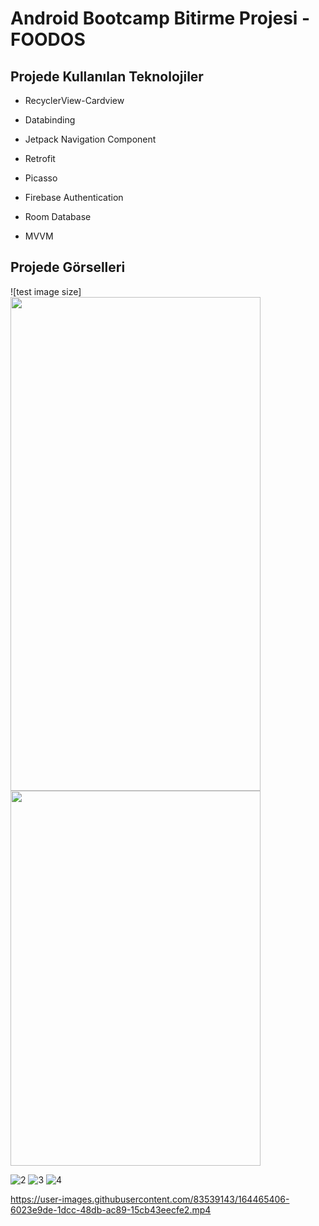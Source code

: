# Android Bootcamp Bitirme Projesi - FOODOS

## Projede Kullanılan Teknolojiler 

- RecyclerView-Cardview

- Databinding

- Jetpack Navigation Component

- Retrofit

- Picasso

- Firebase Authentication

- Room Database

- MVVM

## Projede Görselleri
![test image size]<img src="https://user-images.githubusercontent.com/83539143/164465797-f7aabe1e-314f-465f-b4be-1bdf523b33c0.PNGe" width="400" height="790">
<img src="https://user-images.githubusercontent.com/83539143/164465797-f7aabe1e-314f-465f-b4be-1bdf523b33c0.PNGe" width="400" height="600">

![2](https://user-images.githubusercontent.com/83539143/164465958-430a8df8-1a8a-4994-847e-91c1acb124f2.PNG)
![3](https://user-images.githubusercontent.com/83539143/164465967-f893ded8-ddac-4487-9133-1591492d7b63.PNG)
![4](https://user-images.githubusercontent.com/83539143/164465981-31777fe4-5d65-4fdd-98f6-1aab6186b4f8.PNG)

https://user-images.githubusercontent.com/83539143/164465406-6023e9de-1dcc-48db-ac89-15cb43eecfe2.mp4


